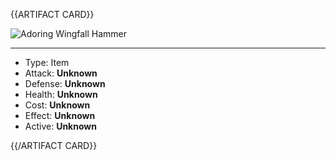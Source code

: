 <!-- ======================================

How to Contribute: https://ggs.wiki/r/howto

Artifact-specific info: https://github.com/GGS-ORG/artifact/blob/master/README.md

====================================== -->


{{ARTIFACT CARD}}

<!-- Card image goes here. -->

![Adoring Wingfall Hammer](https://i.imgur.com/bMUcTMf.png)

---

<!-- Card description goes here. -->

* Type: Item
* Attack: **Unknown**
* Defense: **Unknown**
* Health: **Unknown**
* Cost: **Unknown**
* Effect: **Unknown**         <!-- For items -->
* Active: **Unknown** <!-- For items -->

{{/ARTIFACT CARD}}
